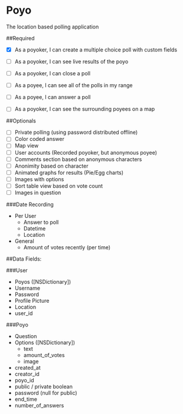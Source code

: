 # Poyo
The location based polling application

##Required
- [x] As a poyoker, I can create a multiple choice poll with custom fields
- [ ] As a poyoker, I can see live results of the poyo
- [ ] As a poyoker, I can close a poll
- [ ] As a poyee, I can see all of the polls in my range
- [ ] As a poyee, I can answer a poll
- [ ] As a poyoker, I can see the surrounding poyees on a map


##Optionals
- [ ] Private polling (using password distributed offline)
- [ ] Color coded answer
- [ ] Map view
- [ ] User accounts (Recorded poyoker, but anonymous poyee)
- [ ] Comments section based on anonymous characters
- [ ] Anonimity based on character
- [ ] Animated graphs for results (Pie/Egg charts)
- [ ] Images with options
- [ ] Sort table view based on vote count
- [ ] Images in question

###Date Recording
* Per User
  * Answer to poll
  * Datetime
  * Location
* General
  * Amount of votes recently (per time)   

##Data Fields:

###User
* Poyos ([NSDictionary])
* Username
* Password
* Profile Picture
* Location
* user_id

###Poyo
* Question
* Options ([NSDictionary])
  * text
  * amount_of_votes
  * image
* created_at
* creator_id
* poyo_id
* public / private boolean
* password (null for public)
* end_time
* number_of_answers
